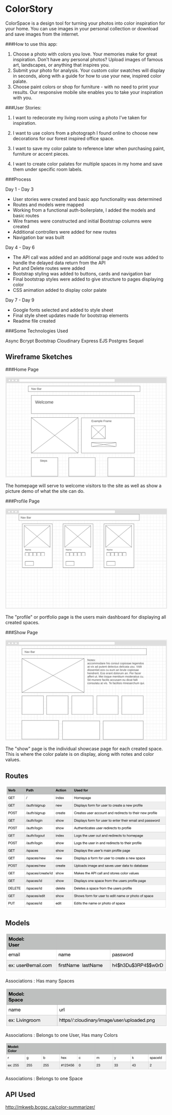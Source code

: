 # ColorStory

ColorSpace is a design tool for turning your photos into color inspiration for your home.
You can use images in your personal collection or download and save images from the internet.

###How to use this app:

1. Choose a photo with colors you love. Your memories make for great inspiration.
   Don't have any personal photos? Upload images of famous art,
   landscapes, or anything that inspires you.
2. Submit your photo for analysis. Your custom color swatches will
   display in seconds, along with a guide for how to use your new, inspired color palate.
3. Choose paint colors or shop for furniture - with no need to print
   your results. Our responsive mobile site enables you to
   take your inspiration with you.


###User Stories:

1. I want to redecorate my living room using a photo I’ve taken for inspiration.

2. I want to use colors from a photograph I found online to choose new decorations for our forest inspired office space.  

3. I want to save my color palate to reference later when purchasing paint, furniture or accent pieces.  

4. I want to create color palates for multiple spaces in my home and save them under specific room labels.


###Process

Day 1 - Day 3
- User stories were created and basic app functionality was determined
- Routes and models were mapped
- Working from a functional auth-boilerplate, I added the models and basic routes
- Wire frames were constructed and initial Bootstrap columns were created
- Additional controllers were added for new routes
- Navigation bar was built

Day 4 - Day 6
- The API call was added and an additional page and route was added to handle the delayed data return from the API
- Put and Delete routes were added
- Bootstrap styling was added to buttons, cards and navigation bar
- Final bootstrap styles were added to give structure to pages displaying color
- CSS animation added to display color palate

Day 7 - Day 9
- Google fonts selected and added to style sheet
- Final style sheet updates made for bootstrap elements
- Readme file created


###Some Technologies Used

Async
Bcrypt
Bootstrap
Cloudinary
Express
EJS
Postgres Sequel


## Wireframe Sketches

###Home Page

![alt text](/public/img/home-page.png "Home")

The homepage will serve to welcome visitors to the site as well as show a picture demo of what the site can do.

###Profile Page

![alt text](/public/img/portfolio-page.png "Portfolio")

The "profile" or portfolio page is the users main dashboard for displaying all created spaces.

###Show Page

![alt text](/public/img/show-page.png "Show")

The "show" page is the individual showcase page for each created space. This is where the color palate is on display, along with notes and color values.


## Routes

![alt text](/public/img/routes.png "Routes")


## Models

![alt text](/public/img/user-model.png "Users")

Associations : Has many Spaces

![alt text](/public/img/space-model.png "Spaces")

Associations : Belongs to one User, Has many Colors

![alt text](/public/img/color-model.png "Colors")

Associations : Belongs to one Space


## API Used

http://mkweb.bcgsc.ca/color-summarizer/

